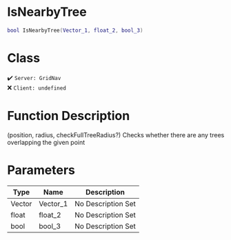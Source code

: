 # IsNearbyTree
```lua
bool IsNearbyTree(Vector_1, float_2, bool_3)
```
# Class
✔️ `Server: GridNav`  
❌ `Client: undefined`  

# Function Description
(position, radius, checkFullTreeRadius?) Checks whether there are any trees overlapping the given point
# Parameters
Type|Name|Description
--|--|--
Vector|Vector_1|No Description Set
float|float_2|No Description Set
bool|bool_3|No Description Set
